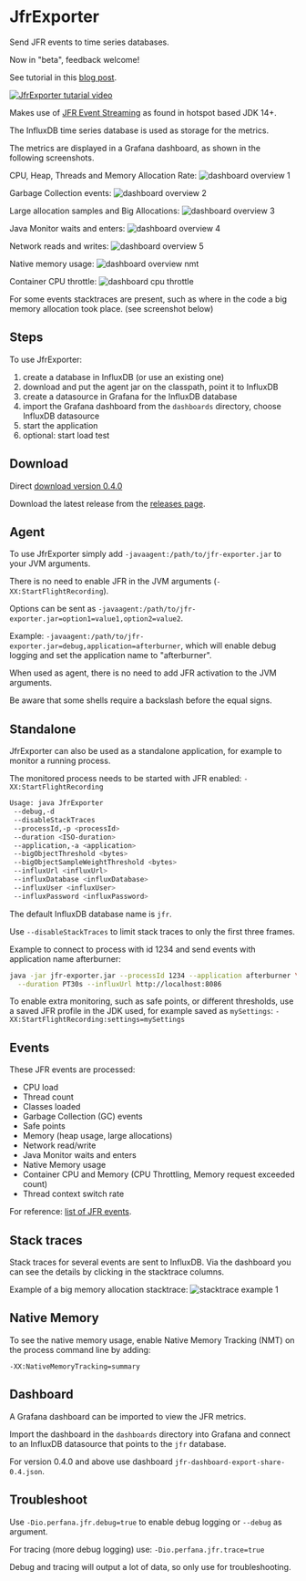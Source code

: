 # JfrExporter

Send JFR events to time series databases.

Now in "beta", feedback welcome!

See tutorial in this [blog post](https://perfana.io/continuous-deep-dive-with-jfr-events/).

[![JfrExporter tutarial video](https://img.youtube.com/vi/rAq2Xo-VoVc/0.jpg)](https://www.youtube.com/watch?v=rAq2Xo-VoVc)

Makes use of [JFR Event Streaming](https://openjdk.org/jeps/349) as found in hotspot based JDK 14+.

The InfluxDB time series database is used as storage for the metrics.

The metrics are displayed in a Grafana dashboard, as shown in the following screenshots.

CPU, Heap, Threads and Memory Allocation Rate:
![dashboard overview 1](images/dashboard-6.jpg)

Garbage Collection events:
![dashboard overview 2](images/dashboard-8.jpg)

Large allocation samples and Big Allocations:
![dashboard overview 3](images/dashboard-7.jpg)

Java Monitor waits and enters:
![dashboard overview 4](images/dashboard-4.jpg)

Network reads and writes:
![dashboard overview 5](images/dashboard-5.jpg)

Native memory usage:
![dashboard overview nmt](images/dashboard-native-memory.jpg)

Container CPU throttle:
![dashboard cpu throttle](images/dashboard-container-cpu-throttle.jpg)

For some events stacktraces are present, such as where in the code a big memory allocation took place.
(see screenshot below)

## Steps

To use JfrExporter:

1. create a database in InfluxDB (or use an existing one)
2. download and put the agent jar on the classpath, point it to InfluxDB
3. create a datasource in Grafana for the InfluxDB database
4. import the Grafana dashboard from the `dashboards` directory, choose InfluxDB datasource
5. start the application
6. optional: start load test

## Download

Direct [download version 0.4.0](https://github.com/perfana/jfr-exporter/releases/download/0.4.0/jfr-exporter-0.4.0.jar)

Download the latest release from the [releases page](https://github.com/perfana/jfr-exporter/releases).

## Agent

To use JfrExporter simply add `-javaagent:/path/to/jfr-exporter.jar` to your JVM arguments.

There is no need to enable JFR in the JVM arguments (`-XX:StartFlightRecording`).

Options can be sent as `-javaagent:/path/to/jfr-exporter.jar=option1=value1,option2=value2`.

Example: `-javaagent:/path/to/jfr-exporter.jar=debug,application=afterburner`, which will enable
debug logging and set the application name to "afterburner".

When used as agent, there is no need to add JFR activation to the JVM arguments.

Be aware that some shells require a backslash before the equal signs.

## Standalone

JfrExporter can also be used as a standalone application, for example to monitor a running process.

The monitored process needs to be started with JFR enabled: `-XX:StartFlightRecording`

```bash
Usage: java JfrExporter 
 --debug,-d 
 --disableStackTraces
 --processId,-p <processId> 
 --duration <ISO-duration> 
 --application,-a <application>
 --bigObjectThreshold <bytes>
 --bigObjectSampleWeightThreshold <bytes>
 --influxUrl <influxUrl> 
 --influxDatabase <influxDatabase>
 --influxUser <influxUser> 
 --influxPassword <influxPassword>
```

The default InfluxDB database name is `jfr`.

Use `--disableStackTraces` to limit stack traces to only the first three frames.

Example to connect to process with id 1234 and send events with application name afterburner:
```bash
java -jar jfr-exporter.jar --processId 1234 --application afterburner \
  --duration PT30s --influxUrl http://localhost:8086
```

To enable extra monitoring, such as safe points, or different thresholds, 
use a saved JFR profile in the JDK used, for example saved as `mySettings`: `-XX:StartFlightRecording:settings=mySettings`

## Events

These JFR events are processed: 
* CPU load
* Thread count
* Classes loaded
* Garbage Collection (GC) events
* Safe points
* Memory (heap usage, large allocations)
* Network read/write
* Java Monitor waits and enters
* Native Memory usage
* Container CPU and Memory (CPU Throttling, Memory request exceeded count)
* Thread context switch rate

For reference: [list of JFR events](https://sap.github.io/SapMachine/jfrevents/).

## Stack traces

Stack traces for several events are sent to InfluxDB.
Via the dashboard you can see the details by clicking in the stacktrace columns.

Example of a big memory allocation stacktrace:
![stacktrace example 1](images/stacktrace-2.jpg)

## Native Memory

To see the native memory usage, enable Native Memory Tracking (NMT) on the process command line by adding:

    -XX:NativeMemoryTracking=summary
    
## Dashboard

A Grafana dashboard can be imported to view the JFR metrics.

Import the dashboard in the `dashboards` directory into Grafana and
connect to an InfluxDB datasource that points to the `jfr` database.

For version 0.4.0 and above use dashboard `jfr-dashboard-export-share-0.4.json`.

## Troubleshoot

Use `-Dio.perfana.jfr.debug=true` to enable debug logging or `--debug` as argument.

For tracing (more debug logging) use: `-Dio.perfana.jfr.trace=true`

Debug and tracing will output a lot of data, so only use for troubleshooting.

